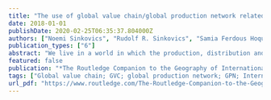 ```yaml
---
title: "The use of global value chain/global production network related literature in international business research: investigating the nature and degree of integration"
date: 2018-01-01
publishDate: 2020-02-25T06:35:37.804000Z
authors: ["Noemi Sinkovics", "Rudolf R. Sinkovics", "Samia Ferdous Hoque", "Matthew Alford"]
publication_types: ["6"]
abstract: "We live in a world in which the production, distribution and consumption of goods and services are becoming progressively more complex, with increasing geographical spread and functional integration between economic activities (Dicken, 2015). These economic activities are undertaken within complex and geographically dispersed webs of production circuits and networks, conceptualised by a body of scholars as global production networks (GPNs) (Ernst & Kim, 2002; Coe, Dicken & Hess 2008; Dicken, 2015). Dicken (2015, p. 54) defines a GPN as ‘the circuit of interconnected functions, operations and transactions through which a specific commodity, good or service is produced, distributed and consumed’. The GPN framework has close linkages with global commodity chain (GCC) analysis, proposed by Gereffi (1994), which subsequently evolved into the global value chain (GVC) framework (Gereffi, 1999; Gereffi, Humphrey & Sturgeon, 2005). Whilst GCC analysis focused on a ‘set of inter-organisational networks clustered around one commodity or product’ (Gereffi & Korzeniewicz, 1994, p. 2), GVC exploration concentrated on value-generating activities not only for ‘commodities’ but throughout the entire production process for goods and services. In this way, GVC scholars have analysed the characteristics of value chain transactions by proposing five distinct forms of inter-firm governance based on the complexity of transactions, supply base capabilities and codifiability of production (Gereffi, Humphrey & Sturgeon, 2005). Parallel to GCC/GVC analysis, GPN scholars study the networked nature of economic activities (Dicken et al., 2001; Coe, Dicken & Hess, 2008). They emphasise that, within the changing contours of the world economy, such networks integrate firms, industries and national economies (Coe, Dicken & Hess, 2008). Therefore, GPN analysis adopts the network rather than the chain as the central unit of analysis, positing that firms are part of wider networks of globalised production (Dicken et al., 2001). In this chapter, we refer to these two bodies of literature combined as the GVC/GPN literature. Whilst the GVC/GPN literature places the chain or network at the heart of the analysis, international business (IB) scholars have traditionally been interested in firms, and particularly multinational enterprises (MNEs) (Gui, 2010). The fragmentation of economic activities and functional integration have deeply transformed the way MNEs structure and manage productive and commercial activities on a global scale (de Marchi, di Maria & Ponte, 2014). In contrast to traditional forms of vertical integration associated with internationalisation, MNEs have more recently opted to extend their organisational boundaries to form equity and non-equity based relationships with other actors operating along the value chain, such as suppliers, distributors, agents and partners (Buckley, 2016). Therefore, in order to keep pace with the rapidly shifting world economy, de Marchi, di Maria and Ponte (2014) urge for continual insights on MNEs’ changing organisational forms, internationalisation paths between outsourcing and offshoring, and approaches to knowledge management within organisations and networks. The emergence of these networked multinationals has also changed the process of value creation, and power and knowledge dynamics between MNEs and other actors in value chains (Johns et al., 2015). For this reason, a broader range of GVC/GPN actors beyond MNEs have started to gain analytical and empirical importance. The increasing interdependencies between MNEs and other actors have set the groundwork for analysing inter-firm and non-firm relationships, governance and power dynamics and the distribution of gains throughout GPNs. However, such foci of analysis have so far received insufficient attention in IB and, we would argue, can no longer be overlooked (cf. Cairns & Sliwa, 2008). Not surprisingly then, a number of IB scholars have noted potential incoherence between theoretical progress made in IB and the practical impact of recent processes of economic globalisation (Storper, 1997; Dicken et al., 2001; Dicken, 2015). Whilst IB studies are increasingly adopting network-based perspectives to study MNEs (e.g. Parkhe & Dhanaraj, 2003; Mathews, 2006) along with other actors in the network (McDermott & Corredoira, 2010; Li, Kong & Zhang 2016), the emphasis on internationalisation aspects combined with an analytical preoccupation with Western MNEs is still predominant in IB (Cairns & Sliwa, 2008; de Marchi, di Maria & Ponte, 2014). More recently, a number of IB scholars, including Giuliani and Macchi (2013), de Marchi, di Maria and Ponte (2014), and Johns et al. (2015), have called for interdisciplinary research to integrate broader dimensions of analysis into IB scholarship. In particular, they urge for the integration of GVC/GPN-related ideas. Johns et al. (2015) have pointed out numerous commonalities between the IB and GVC/GPN literatures, noting that GVC/GPN concepts can contribute to key debates and unanswered questions in IB. Based on a bibliographic analysis of IB papers published from 2005 to 2014, they furthermore recognise that IB studies have very slowly been taking up references from the GVC/GPN literature. The authors identify 75 papers published in IB journals that have either cited or mentioned the term GVC/GPN. However, a more in-depth, qualitative examination of these papers was beyond the scope of their study. The purpose of this chapter is to build on and extend Johns et al.’s (2015) work by examining the nature and degree of integration of GVC/GPN-related articles cited in IB research. The focus is on the analysis of papers published since the mid-2000s in IB journals. We also examine the disciplinary origin of the authors as this is an important factor in the discussion of idea migration and integration. To undertake this analysis, we adopt Cairns and Sliwa’s (2008) perspective on the boundaries of IB. They suggest that, in order to critically engage with the nature of contemporary IB, it is necessary to study IB processes as a network of power relations. They furthermore warn against viewing IB as a ‘value-free activity of a purely economic nature’ (p. 162), urging scholars to understand the power dynamics of different forms of networked relationships and the impact of MNEs’ economic activity on other GVC/GPN actors. Subsequently, they call for broadening the boundaries of IB beyond the analysis of MNEs alone, by drawing upon neighbouring disciplines to solve key debates in IB whilst opening up possibilities for alternative structures and forms of IB. In view of that, Cairns and Sliwa (2008, p. 5) adopt a broader ‘stakeholder-based approach’ in order ‘to take account of the different actors involved in and affected by IB’. Rather than (Western) MNEs alone, they consider all stakeholders within the boundaries of IB, such as suppliers, linkage firms, industries, employees, consumers, broader society and the natural environment. In this chapter, we utilise Cairns and Sliwa’s (2008) stakeholder-based perspective of IB to identify the degree to which the GVC/GPN literature is adopted in IB studies. The contents of this chapter are structured as follows. The first section presents a brief literature review on how the IB literature has evolved and taken shape over the ten-year period since the mid-2000s, along with how GVC/GPN studies can contribute to contemporary IB. The second section outlines the methodology of the systematic bibliographic analysis performed here. The third section discusses the findings regarding the nature of GVC/GPN integration into IB studies. This section also investigates the relationship between the authors’ disciplinary backgrounds and the level of integration. The final section concludes with a summary of key findings along with recommendations for future research."
featured: false
publication: "*The Routledge Companion to the Geography of International Business*"
tags: ["Global value chain; GVC; global production network; GPN; International business"]
url_pdf: "https://www.routledge.com/The-Routledge-Companion-to-the-Geography-of-International-Business/Cook-Johns-McDonald-Beaverstock-Pandit/p/book/9781138953345"
---
```


